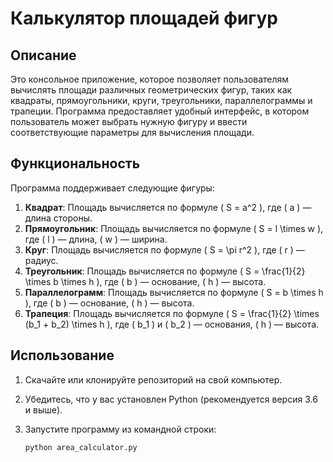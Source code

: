 # Калькулятор площадей фигур

## Описание

Это консольное приложение, которое позволяет пользователям вычислять площади различных геометрических фигур, таких как квадраты, прямоугольники, круги, треугольники, параллелограммы и трапеции. Программа предоставляет удобный интерфейс, в котором пользователь может выбрать нужную фигуру и ввести соответствующие параметры для вычисления площади.

## Функциональность

Программа поддерживает следующие фигуры:

1. **Квадрат**: Площадь вычисляется по формуле \( S = a^2 \), где \( a \) — длина стороны.
2. **Прямоугольник**: Площадь вычисляется по формуле \( S = l \times w \), где \( l \) — длина, \( w \) — ширина.
3. **Круг**: Площадь вычисляется по формуле \( S = \pi r^2 \), где \( r \) — радиус.
4. **Треугольник**: Площадь вычисляется по формуле \( S = \frac{1}{2} \times b \times h \), где \( b \) — основание, \( h \) — высота.
5. **Параллелограмм**: Площадь вычисляется по формуле \( S = b \times h \), где \( b \) — основание, \( h \) — высота.
6. **Трапеция**: Площадь вычисляется по формуле \( S = \frac{1}{2} \times (b_1 + b_2) \times h \), где \( b_1 \) и \( b_2 \) — основания, \( h \) — высота.

## Использование

1. Скачайте или клонируйте репозиторий на свой компьютер.
2. Убедитесь, что у вас установлен Python (рекомендуется версия 3.6 и выше).
3. Запустите программу из командной строки:

   ```bash
   python area_calculator.py